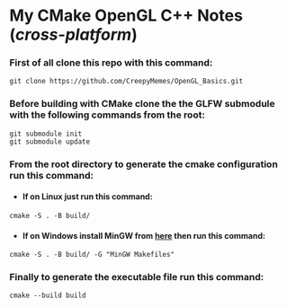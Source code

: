 # My CMake OpenGL C++ Notes (_cross-platform_)


### First of all clone this repo with this command:
```
git clone https://github.com/CreepyMemes/OpenGL_Basics.git
```
### Before building with CMake clone the the GLFW submodule with the following commands from the root:
```
git submodule init
git submodule update
```

### From the root directory to generate the cmake configuration run this command:

- #### If on Linux just run this command:
```
cmake -S . -B build/
```

- #### If on Windows install MinGW from [here](https://www.msys2.org/) then run this command:
```
cmake -S . -B build/ -G "MinGW Makefiles"
```

### Finally to generate the executable file run this command:
    cmake --build build